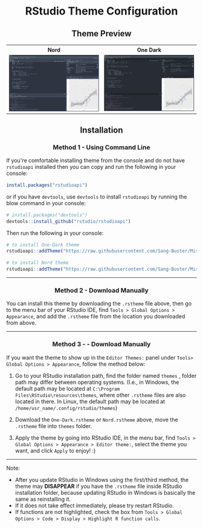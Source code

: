 <h1 align="center">RStudio Theme Configuration</h1>

<h2 align="center">Theme Preview</h2>

<div align="center">
<table>
  <tr>
    <th>Nord</th>
    <th>One Dark</th>
  </tr>
  <tr>
    <td><img src="/RStudio%20Themes/README.assets/Nord%20Theme%20Preview.png" width="500" /></td>
    <td><img src="/RStudio%20Themes/README.assets/One-Dark%20Theme%20Preview.png" width="500" /></td>
  </tr>
</table>
</div>

<h2 align="center">Installation</h2>

<h3 align="center">Method 1 - Using Command Line</h3>

If you're comfortable installing theme from the console and do not have `rstudioapi` installed then you can copy and run the following in your console:

```r
install.packages("rstudioapi")
```

or  if you have `devtools`, use `devtools` to install `rstudioapi` by running the blow command in your console:
```r
# install.packages("devtools")
devtools::install_github("rstudio/rstudioapi")
```

Then run the following in your console:
```r
# to install One-Dark theme
rstudioapi::addTheme("https://raw.githubusercontent.com/Sang-Buster/Miscellaneous-Configuration/main/RStudio%20Themes/One-Dark.rstheme", apply = TRUE, force=TRUE)
```

```r
# to install Nord theme
rstudioapi::addTheme("https://raw.githubusercontent.com/Sang-Buster/Miscellaneous-Configuration/main/RStudio%20Themes/Nord.rstheme", apply = TRUE, force=TRUE)
```
---

<h3 align="center">Method 2 - Download Manually</h3>

You can install this theme by downloading the `.rstheme` file above, then go to the menu bar of your RStudio IDE, find `Tools > Global Options > Appearance`, and add the `.rstheme` file from the location you downloaded from above.

---

<h3 align="center">Method 3 - - Download Manually</h3>

If you want the theme to show up in the `Editor Themes:` panel under `Tools> Global Options > Appearance`, follow the method below: 

1. Go to your RStudio installation path, find the folder named `themes` , folder path may differ between operating systems. (I.e., in Windows, the default path may be located at `C:\Program Files\RStudio\resources\themes`, where other `.rstheme` files are also located in there. In Linux, the default path may be located at `/home/usr_name/.config/rstudio/themes`) 

2. Download the `One-Dark.rstheme` or `Nord.rstheme` above, move the `.rstheme` file into `themes` folder.

3. Apply the theme by going into RStudio IDE, in the menu bar, find `Tools > Global Options > Appearance > Editor theme:`, select the theme you want, and click `Apply` to enjoy! :)

---

Note: 
- After you update RStudio in Windows using the first/third method, the theme may **DISAPPEAR** if you have the `.rstheme` file inside RStudio installation folder, because updating RStudio in Windows is basically the same as reinstalling it.
- If it does not take effect immediately, please try restart RStudio. 
- If functions are not highlighted, check the box from `Tools > Global Options > Code > Display > Highlight R function calls`.
